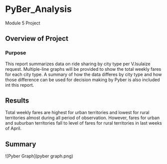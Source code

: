 # PyBer_Analysis
Module 5 Project

## Overview of Project
### Purpose
This report summarizes data on ride sharing by city type per V.Isulaize request.  Multiple-line graphs will be provided to show the total weekly fares for each city type.  A summary of how the data differes by city type and how those difference can be used for decision making by Pyber is also included int this report.

## Results



Total weekly fares are highest for urban territories and lowest for rural territories almost during all period of observation. However, fares for urban and suburban territories fall to level of fares for rural territories in last weeks of April.


## Summary

![Pyber Graph](pyber graph.png)
